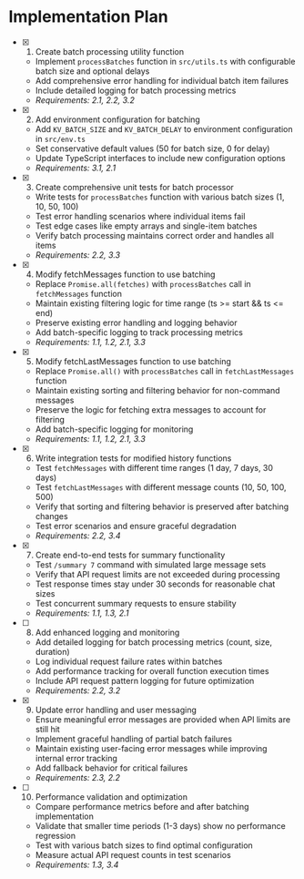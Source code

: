 # Implementation Plan

- [x] 1. Create batch processing utility function
  - Implement `processBatches` function in `src/utils.ts` with configurable batch size and optional delays
  - Add comprehensive error handling for individual batch item failures
  - Include detailed logging for batch processing metrics
  - _Requirements: 2.1, 2.2, 3.2_

- [x] 2. Add environment configuration for batching
  - Add `KV_BATCH_SIZE` and `KV_BATCH_DELAY` to environment configuration in `src/env.ts`
  - Set conservative default values (50 for batch size, 0 for delay)
  - Update TypeScript interfaces to include new configuration options
  - _Requirements: 3.1, 2.1_

- [x] 3. Create comprehensive unit tests for batch processor
  - Write tests for `processBatches` function with various batch sizes (1, 10, 50, 100)
  - Test error handling scenarios where individual items fail
  - Test edge cases like empty arrays and single-item batches
  - Verify batch processing maintains correct order and handles all items
  - _Requirements: 2.2, 3.3_

- [x] 4. Modify fetchMessages function to use batching
  - Replace `Promise.all(fetches)` with `processBatches` call in `fetchMessages` function
  - Maintain existing filtering logic for time range (ts >= start && ts <= end)
  - Preserve existing error handling and logging behavior
  - Add batch-specific logging to track processing metrics
  - _Requirements: 1.1, 1.2, 2.1, 3.3_

- [x] 5. Modify fetchLastMessages function to use batching
  - Replace `Promise.all()` with `processBatches` call in `fetchLastMessages` function
  - Maintain existing sorting and filtering behavior for non-command messages
  - Preserve the logic for fetching extra messages to account for filtering
  - Add batch-specific logging for monitoring
  - _Requirements: 1.1, 1.2, 2.1, 3.3_

- [x] 6. Write integration tests for modified history functions
  - Test `fetchMessages` with different time ranges (1 day, 7 days, 30 days)
  - Test `fetchLastMessages` with different message counts (10, 50, 100, 500)
  - Verify that sorting and filtering behavior is preserved after batching changes
  - Test error scenarios and ensure graceful degradation
  - _Requirements: 2.2, 3.4_

- [x] 7. Create end-to-end tests for summary functionality
  - Test `/summary 7` command with simulated large message sets
  - Verify that API request limits are not exceeded during processing
  - Test response times stay under 30 seconds for reasonable chat sizes
  - Test concurrent summary requests to ensure stability
  - _Requirements: 1.1, 1.3, 2.1_

- [ ] 8. Add enhanced logging and monitoring
  - Add detailed logging for batch processing metrics (count, size, duration)
  - Log individual request failure rates within batches
  - Add performance tracking for overall function execution times
  - Include API request pattern logging for future optimization
  - _Requirements: 2.2, 3.2_

- [x] 9. Update error handling and user messaging
  - Ensure meaningful error messages are provided when API limits are still hit
  - Implement graceful handling of partial batch failures
  - Maintain existing user-facing error messages while improving internal error tracking
  - Add fallback behavior for critical failures
  - _Requirements: 2.3, 2.2_

- [ ] 10. Performance validation and optimization
  - Compare performance metrics before and after batching implementation
  - Validate that smaller time periods (1-3 days) show no performance regression
  - Test with various batch sizes to find optimal configuration
  - Measure actual API request counts in test scenarios
  - _Requirements: 1.3, 3.4_